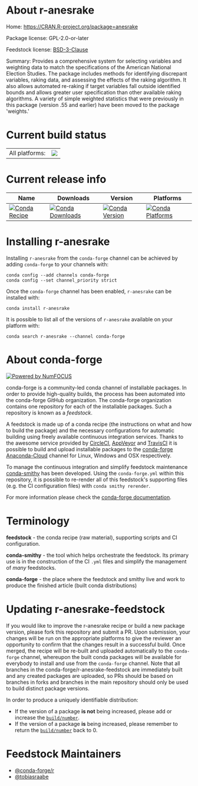 About r-anesrake
================

Home: https://CRAN.R-project.org/package=anesrake

Package license: GPL-2.0-or-later

Feedstock license: [BSD-3-Clause](https://github.com/conda-forge/r-anesrake-feedstock/blob/master/LICENSE.txt)

Summary: Provides a comprehensive system for selecting variables and weighting data to match the specifications of the American National Election Studies. The package includes methods for identifying discrepant variables, raking data, and assessing the effects of the raking algorithm. It also allows automated re-raking if target variables fall outside identified bounds and allows greater user specification than other available raking algorithms. A variety of simple weighted statistics that were previously in this package (version .55 and earlier) have been moved to the package 'weights.'

Current build status
====================


<table><tr><td>All platforms:</td>
    <td>
      <a href="https://dev.azure.com/conda-forge/feedstock-builds/_build/latest?definitionId=12073&branchName=master">
        <img src="https://dev.azure.com/conda-forge/feedstock-builds/_apis/build/status/r-anesrake-feedstock?branchName=master">
      </a>
    </td>
  </tr>
</table>

Current release info
====================

| Name | Downloads | Version | Platforms |
| --- | --- | --- | --- |
| [![Conda Recipe](https://img.shields.io/badge/recipe-r--anesrake-green.svg)](https://anaconda.org/conda-forge/r-anesrake) | [![Conda Downloads](https://img.shields.io/conda/dn/conda-forge/r-anesrake.svg)](https://anaconda.org/conda-forge/r-anesrake) | [![Conda Version](https://img.shields.io/conda/vn/conda-forge/r-anesrake.svg)](https://anaconda.org/conda-forge/r-anesrake) | [![Conda Platforms](https://img.shields.io/conda/pn/conda-forge/r-anesrake.svg)](https://anaconda.org/conda-forge/r-anesrake) |

Installing r-anesrake
=====================

Installing `r-anesrake` from the `conda-forge` channel can be achieved by adding `conda-forge` to your channels with:

```
conda config --add channels conda-forge
conda config --set channel_priority strict
```

Once the `conda-forge` channel has been enabled, `r-anesrake` can be installed with:

```
conda install r-anesrake
```

It is possible to list all of the versions of `r-anesrake` available on your platform with:

```
conda search r-anesrake --channel conda-forge
```


About conda-forge
=================

[![Powered by NumFOCUS](https://img.shields.io/badge/powered%20by-NumFOCUS-orange.svg?style=flat&colorA=E1523D&colorB=007D8A)](http://numfocus.org)

conda-forge is a community-led conda channel of installable packages.
In order to provide high-quality builds, the process has been automated into the
conda-forge GitHub organization. The conda-forge organization contains one repository
for each of the installable packages. Such a repository is known as a *feedstock*.

A feedstock is made up of a conda recipe (the instructions on what and how to build
the package) and the necessary configurations for automatic building using freely
available continuous integration services. Thanks to the awesome service provided by
[CircleCI](https://circleci.com/), [AppVeyor](https://www.appveyor.com/)
and [TravisCI](https://travis-ci.com/) it is possible to build and upload installable
packages to the [conda-forge](https://anaconda.org/conda-forge)
[Anaconda-Cloud](https://anaconda.org/) channel for Linux, Windows and OSX respectively.

To manage the continuous integration and simplify feedstock maintenance
[conda-smithy](https://github.com/conda-forge/conda-smithy) has been developed.
Using the ``conda-forge.yml`` within this repository, it is possible to re-render all of
this feedstock's supporting files (e.g. the CI configuration files) with ``conda smithy rerender``.

For more information please check the [conda-forge documentation](https://conda-forge.org/docs/).

Terminology
===========

**feedstock** - the conda recipe (raw material), supporting scripts and CI configuration.

**conda-smithy** - the tool which helps orchestrate the feedstock.
                   Its primary use is in the construction of the CI ``.yml`` files
                   and simplify the management of *many* feedstocks.

**conda-forge** - the place where the feedstock and smithy live and work to
                  produce the finished article (built conda distributions)


Updating r-anesrake-feedstock
=============================

If you would like to improve the r-anesrake recipe or build a new
package version, please fork this repository and submit a PR. Upon submission,
your changes will be run on the appropriate platforms to give the reviewer an
opportunity to confirm that the changes result in a successful build. Once
merged, the recipe will be re-built and uploaded automatically to the
`conda-forge` channel, whereupon the built conda packages will be available for
everybody to install and use from the `conda-forge` channel.
Note that all branches in the conda-forge/r-anesrake-feedstock are
immediately built and any created packages are uploaded, so PRs should be based
on branches in forks and branches in the main repository should only be used to
build distinct package versions.

In order to produce a uniquely identifiable distribution:
 * If the version of a package **is not** being increased, please add or increase
   the [``build/number``](https://docs.conda.io/projects/conda-build/en/latest/resources/define-metadata.html#build-number-and-string).
 * If the version of a package **is** being increased, please remember to return
   the [``build/number``](https://docs.conda.io/projects/conda-build/en/latest/resources/define-metadata.html#build-number-and-string)
   back to 0.

Feedstock Maintainers
=====================

* [@conda-forge/r](https://github.com/conda-forge/r/)
* [@tobiasraabe](https://github.com/tobiasraabe/)

